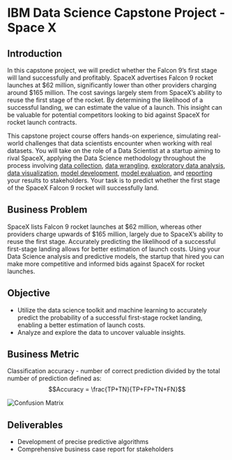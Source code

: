 # IBM Data Science Capstone Project - Space X

## Introduction

In this capstone project, we will predict whether the Falcon 9’s first stage will land successfully and profitably. SpaceX advertises Falcon 9 rocket launches at $62 million, significantly lower than other providers charging around $165 million. The cost savings largely stem from SpaceX’s ability to reuse the first stage of the rocket. By determining the likelihood of a successful landing, we can estimate the value of a launch. This insight can be valuable for potential competitors looking to bid against SpaceX for rocket launch contracts.

This capstone project course offers hands-on experience, simulating real-world challenges that data scientists encounter when working with real datasets. You will take on the role of a Data Scientist at a startup aiming to rival SpaceX, applying the Data Science methodology throughout the process involving [data collection](https://github.com/anaazizh/Data-Science-Capstone/blob/main/Data%20Collection%20API.ipynb), [data wrangling](https://github.com/anaazizh/Data-Science-Capstone/blob/main/Data%20Wrangling.ipynb), [exploratory data analysis](https://github.com/anaazizh/Data-Science-Capstone/blob/main/EDA%20with%20SQL.ipynb), [data visualization](https://github.com/anaazizh/Data-Science-Capstone/blob/main/EDA%20with%20Data%20Visualization.ipynb), [model development](https://github.com/anaazizh/Data-Science-Capstone/blob/main/Machine%20Learning%20Prediction.ipynb), [model evaluation](https://github.com/anaazizh/Data-Science-Capstone/blob/main/Machine%20Learning%20Prediction.ipynb), and [reporting](https://github.com/anaazizh/Data-Science-Capstone/blob/main/Ana-Data_Science-Capstone-Presentation.pdf) your results to stakeholders. Your task is to predict whether the first stage of the SpaceX Falcon 9 rocket will successfully land.

## Business Problem
SpaceX lists Falcon 9 rocket launches at $62 million, whereas other providers charge upwards of $165 million, largely due to SpaceX’s ability to reuse the first stage. Accurately predicting the likelihood of a successful first-stage landing allows for better estimation of launch costs. Using your Data Science analysis and predictive models, the startup that hired you can make more competitive and informed bids against SpaceX for rocket launches.

## Objective
- Utilize the data science toolkit and machine learning to accurately predict the probability of a successful first-stage rocket landing, enabling a better estimation of launch costs.
- Analyze and explore the data to uncover valuable insights.

## Business Metric
Classification accuracy - number of correct prediction divided by the total number of prediction defined as:
$$Accuracy = \frac{TP+TN}{TP+FP+TN+FN}$$

![Confusion Matrix](https://github.com/anaazizh/Data-Science-Capstone/blob/main/Confusion%20matrix.png)

## Deliverables
- Development of precise predictive algorithms
- Comprehensive business case report for stakeholders
